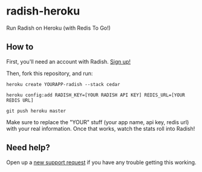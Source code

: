 # radish-heroku

Run Radish on Heroku (with Redis To Go!)

## How to

First, you'll need an account with Radish. [Sign up!](http://radishapp.com)

Then, fork this repository, and run:

    heroku create YOURAPP-radish --stack cedar

    heroku config:add RADISH_KEY=[YOUR RADISH API KEY] REDIS_URL=[YOUR REDIS URL]

    git push heroku master

Make sure to replace the "YOUR" stuff (your app name, api key, redis url) with your real information. Once that works, watch the stats roll into Radish!

## Need help?

Open up a [new support request](http://help.radishapp.com) if you have any trouble getting this working.
